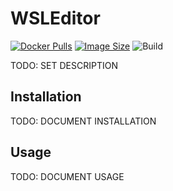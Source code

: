# WSLEditor
[![Docker Pulls](https://img.shields.io/docker/pulls/illallangi/wsleditor.svg)](https://hub.docker.com/r/illallangi/wsleditor)
[![Image Size](https://images.microbadger.com/badges/image/illallangi/wsleditor.svg)](https://microbadger.com/images/illallangi/wsleditor)
![Build](https://github.com/illallangi/WSLEditor/workflows/Build/badge.svg)

TODO: SET DESCRIPTION

## Installation

TODO: DOCUMENT INSTALLATION

## Usage

TODO: DOCUMENT USAGE
